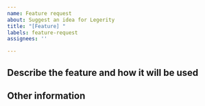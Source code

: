 ```yaml
---
name: Feature request
about: Suggest an idea for Legerity
title: "[Feature] "
labels: feature-request
assignees: ''

---
```


## Describe the feature and how it will be used
<!-- Please describe the idea you'd like to see implemented -->

## Other information
<!-- Please provide any additional information, links, or screenshots below if applicable -->
